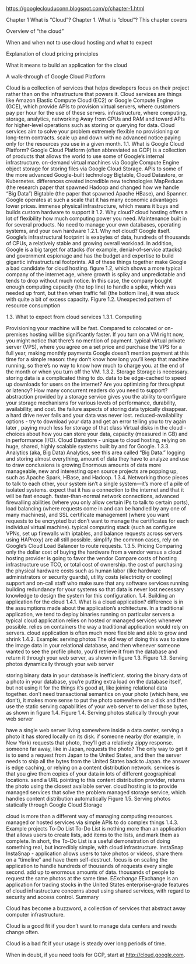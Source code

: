 
https://googleclouduconn.blogspot.com/p/chapter-1.html

Chapter 1 What is “Cloud”?
Chapter 1. What is “cloud”?
This chapter covers

Overview of “the cloud”


When and when not to use cloud hosting and what to expect


Explanation of cloud pricing principles


What it means to build an application for the cloud


A walk-through of Google Cloud Platform

Cloud is a collection of services that helps developers focus on their project rather than on the
 infrastructure that powers it.
Cloud services are things like Amazon Elastic Compute Cloud (EC2) or Google Compute Engine
 (GCE), which provide APIs to provision virtual servers, where customers pay per hour for the
 use of these servers.
infrastructure, where computing, storage, analytics, networking
Away from CPUs and RAM and toward APIs for higher-level operations such as storing or
 querying for data.
 Cloud services aim to solve your problem
 extremely flexible no provisioning or long-term contracts.
scale up and down with no advanced notice
 paying only for the resources you use in a given month.
1.1. What is Google Cloud Platform?
Google Cloud Platform (often abbreviated as GCP) is a collection of products that allows the world
 to use some of Google’s internal infrastructure.
 on-demand virtual machines via Google Compute Engine
object storage for storing files via Google Cloud Storage.
 APIs to some of the more advanced Google-built technology
Bigtable, Cloud Datastore, or Kubernetes.
differences
created incredible new technologies
 MapReduce (the research paper that spawned Hadoop and changed how we handle “Big Data”)
 Bigtable (the paper that spawned Apache HBase), and Spanner.
 Google operates at such a scale that it has many economic advantages
lower prices. immense physical infrastructure,
which means it buys and builds custom hardware to support it
1.2. Why cloud?
cloud hosting offers a lot of flexibility
how much computing power you need.
Maintenance built in for several products.
No need to manage your own databases, operating systems, and  your own hardware
1.2.1. Why not cloud?
 Google itself. Google’s infrastructural footprint is exabytes of data, hundreds of thousands of CPUs,
 a relatively stable and growing overall workload. In addition, Google is a big target for attacks
 (for example, denial-of-service attacks) and government espionage and has the budget and expertise
 to build gigantic infrastructural footprints. All of these things together make Google a bad candidate
 for cloud hosting.
 figure 1.2, which shows a more typical company of the internet age, where growth is spiky and
unpredictable and tends to drop without much notice. In this case, the company bought enough
computing capacity (the top line) to handle a spike, which was needed up front, but then when traffic
 fell (the bottom line), it was stuck with quite a bit of excess capacity.
Figure 1.2. Unexpected pattern of resource consumption


1.3. What to expect from cloud services
1.3.1. Computing

Provisioning your machine will be fast.
Compared to colocated or on-premises hosting will be  significantly faster.
If you turn on a VM right now, you might notice that there’s no mention of payment.
typical virtual private server (VPS), where you agree on a set price and purchase the VPS for a full
year, making monthly payments
Google doesn’t mention payment at this time for a simple reason: they don’t know how long you’ll
keep that machine running, so there’s no way to know how much to charge you.
at the end of the month or when you turn off the VM.
1.3.2. Storage
Storage is necessary.
storing data is a complicated thing to do.
 data to be edge-cached to speed up downloads for users on the internet? Are you optimizing for
throughput or latency?
How many concurrent readers do you need to support?
abstraction provided by a storage service gives you the ability to configure your storage mechanisms
 for various levels of performance, durability, availability, and cost.
the failure aspects of storing data typically disappear.
a hard drive never fails  and your data was never lost.
reduced-availability options - try to download your data and get an error telling you to try again later
, paying much less for storage of that class
Virtual disks in the cloud - choices about how you can store your data, capacity (measured in GB)
and in performance (I/O).
Cloud Datastore -  unique to cloud hosting, relying on huge, shared, highly scalable systems built by
and for Google.
1.3.3. Analytics (aka, Big Data)
Analytics, see this area called “Big Data.”
logging and storing almost everything,
amount of data they have to analyze and use to draw  conclusions is growing
Enormous amounts of data more manageable, new and interesting open source projects are
popping up, such as Apache Spark, HBase, and Hadoop.
1.3.4. Networking
those pieces to talk to each other, your system isn’t a single system—it’s more of a pile of isolated
 systems.
expect that it has a connection to the internet and that it will be fast enough.
 faster-than-normal network connections, advanced firewalling abilities (where you only allow
certain IPs to talk to certain ports), load balancing (where requests come in and can be handled by
 any one of many machines), and SSL certificate management (where you want requests to be
encrypted but don’t want to manage the certificates for each individual virtual machine).
typical computing stack (such as configure VPNs, set up firewalls with iptables, and balance
 requests across servers using HAProxy) are all still possible.
simplify the common cases, rely on Google’s Cloud Load Balancer to route requests.
1.3.5. Pricing
Comparing only the dollar cost of buying the hardware from a vendor versus a cloud hosting
provider is going to favor the vendor
Compare costs of hosting infrastructure use  TCO, or total cost of ownership.  the cost of
purchasing the physical hardware
 costs such as human labor (like hardware administrators or security guards), utility costs
 (electricity or cooling)
support and on-call staff who make sure that any software services running building redundancy
for your systems so that  data is never lost
necessary knowledge to design the system for this configuration.
1.4. Building an application for the cloud
1.4.1. What is a cloud application?
difference is in the assumptions made about the application’s architecture.
In a traditional application, we tend to deploy  binaries running on particular servers
a typical cloud application relies on hosted or managed services whenever possible.
relies on containers the way a traditional application would rely on servers. cloud application is
often much more flexible and able to grow and shrink
1.4.2. Example: serving photos
The old way of doing this was to store the image data in your relational database, and then
whenever someone wanted to see the profile photo, you’d retrieve it from the database and return
it through your web server, as shown in figure 1.3.
Figure 1.3. Serving photos dynamically through your web server

storing binary data in your database is inefficient.
storing the binary data of a photo in your database, you’re putting extra load on the database itself,
 but not using it for the things it’s good at, like joining relational data together.
don’t need transactional semantics on your photo (which here, we don’t), it makes more sense to put
 the photo somewhere on a disk and then use the static serving capabilities of your web server to
 deliver those bytes, as shown in figure 1.4.
Figure 1.4. Serving photos statically through your web server

have a single web server living somewhere inside a data center, serving a photo it has stored locally
 on its disk.
if someone nearby (for example, in New York) requests that photo, they’ll get a relatively zippy
response.
someone far away, like in Japan, requests the photo? The only way to get it is to send a request from
Japan to the United States, and then the server needs to ship all the bytes from the United States
back to Japan.
the answer is edge caching, or relying on a content distribution network. services is that you give
 them copies of your data in lots of different geographical locations.
send a URL pointing to this content distribution provider,
returns the photo using the closest available server.
cloud hosting is to provide managed services that solve the problem
managed storage service, which handles content distribution automatically
Figure 1.5. Serving photos statically through Google Cloud Storage

cloud is more than a different way of managing computing resources. managed or hosted services via
simple APIs to do complex things
1.4.3. Example projects
To-Do List
To-Do List is nothing more than an application that allows users to create lists, add items to the lists,
 and mark them as complete.
In short, the To-Do List is a useful demonstration of doing something real, but incredibly simple,
with cloud infrastructure.
InstaSnap
InstaSnap  -  application allows users to take photos or videos, share them on a “timeline” and have
them self-destruct.
focus is on scaling the application to handle hundreds of thousands of requests every single second.
add up to enormous amounts of data.
 thousands of people to request the same photos at the same time.
E*Exchange
E*Exchange is an application for trading stocks in the United States
 enterprise-grade features of cloud infrastructure
concerns about using shared services, with regard to security and access control. Summary


Cloud has become a buzzword, a collection of services that abstract away computer infrastructure.


Cloud is a good fit if you don’t want to manage data centers and needs change often.


Cloud is a bad fit if your usage is steady over long periods of time.


When in doubt, if you need tools for GCP, start at http://cloud.google.com.
